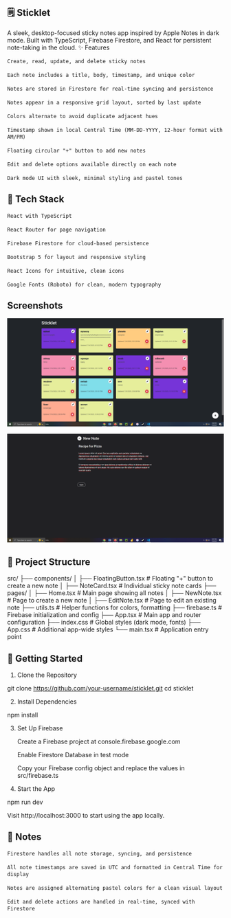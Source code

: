 ## 🗒️ Sticklet

A sleek, desktop-focused sticky notes app inspired by Apple Notes in dark mode.
Built with TypeScript, Firebase Firestore, and React for persistent note-taking in the cloud.
✨ Features

    Create, read, update, and delete sticky notes

    Each note includes a title, body, timestamp, and unique color

    Notes are stored in Firestore for real-time syncing and persistence

    Notes appear in a responsive grid layout, sorted by last update

    Colors alternate to avoid duplicate adjacent hues

    Timestamp shown in local Central Time (MM-DD-YYYY, 12-hour format with AM/PM)

    Floating circular "+" button to add new notes

    Edit and delete options available directly on each note

    Dark mode UI with sleek, minimal styling and pastel tones

## 🧰 Tech Stack

    React with TypeScript

    React Router for page navigation

    Firebase Firestore for cloud-based persistence

    Bootstrap 5 for layout and responsive styling

    React Icons for intuitive, clean icons

    Google Fonts (Roboto) for clean, modern typography

## Screenshots

![Main Screen](images/StickletHomePage.png)  

![Editing a Note](images/StickletNewNote.png)  

## 📁 Project Structure

src/
├── components/
│   ├── FloatingButton.tsx    # Floating "+" button to create a new note
│   ├── NoteCard.tsx          # Individual sticky note cards
├── pages/
│   ├── Home.tsx              # Main page showing all notes
│   ├── NewNote.tsx           # Page to create a new note
│   ├── EditNote.tsx          # Page to edit an existing note
├── utils.ts                  # Helper functions for colors, formatting
├── firebase.ts               # Firebase initialization and config
├── App.tsx                   # Main app and router configuration
├── index.css                 # Global styles (dark mode, fonts)
├── App.css                   # Additional app-wide styles
└── main.tsx                  # Application entry point


## 🚀 Getting Started
1. Clone the Repository

git clone https://github.com/your-username/sticklet.git
cd sticklet

2. Install Dependencies

npm install

3. Set Up Firebase

    Create a Firebase project at console.firebase.google.com

    Enable Firestore Database in test mode

    Copy your Firebase config object and replace the values in src/firebase.ts

4. Start the App

npm run dev

Visit http://localhost:3000 to start using the app locally.


## 📝 Notes

    Firestore handles all note storage, syncing, and persistence

    All note timestamps are saved in UTC and formatted in Central Time for display

    Notes are assigned alternating pastel colors for a clean visual layout

    Edit and delete actions are handled in real-time, synced with Firestore